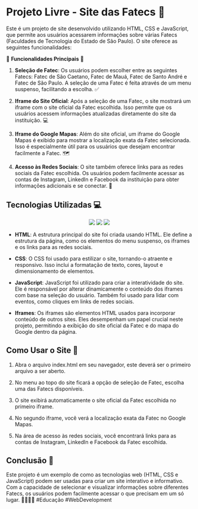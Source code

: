 # Projeto Livre - Site das Fatecs 🚀

Este é um projeto de site desenvolvido utilizando HTML, CSS e JavaScript, que permite aos usuários acessarem informações sobre várias Fatecs (Faculdades de Tecnologia do Estado de São Paulo). O site oferece as seguintes funcionalidades:

🌟 **Funcionalidades Principais** 🌟

1. **Seleção de Fatec**: Os usuários podem escolher entre as seguintes Fatecs: Fatec de São Caetano, Fatec de Mauá, Fatec de Santo André e Fatec de São Paulo. A seleção de uma Fatec é feita através de um menu suspenso, facilitando a escolha. ✅

2. **Iframe do Site Oficial**: Após a seleção de uma Fatec, o site mostrará um iframe com o site oficial da Fatec escolhida. Isso permite que os usuários acessem informações atualizadas diretamente do site da instituição. 💻

3. **Iframe do Google Mapas**: Além do site oficial, um iframe do Google Mapas é exibido para mostrar a localização exata da Fatec selecionada. Isso é especialmente útil para os usuários que desejam encontrar facilmente a Fatec. 🗺️

4. **Acesso às Redes Sociais**: O site também oferece links para as redes sociais da Fatec escolhida. Os usuários podem facilmente acessar as contas de Instagram, LinkedIn e Facebook da instituição para obter informações adicionais e se conectar. 📱

## Tecnologias Utilizadas 💻


  <p align="center" >
  <img src = "https://img.shields.io/badge/html5-%23E34F26.svg?style=for-the-badge&logo=html5&logoColor=white">
  <img src = "https://img.shields.io/badge/css3-%231572B6.svg?style=for-the-badge&logo=css3&logoColor=white">
  <img src = "https://img.shields.io/badge/javascript-%23323330.svg?style=for-the-badge&logo=javascript&logoColor=%23F7DF1E">
</p>

- **HTML**: A estrutura principal do site foi criada usando HTML. Ele define a estrutura da página, como os elementos do menu suspenso, os iframes e os links para as redes sociais.

- **CSS**: O CSS foi usado para estilizar o site, tornando-o atraente e responsivo. Isso inclui a formatação de texto, cores, layout e dimensionamento de elementos.

- **JavaScript**: JavaScript foi utilizado para criar a interatividade do site. Ele é responsável por alterar dinamicamente o conteúdo dos iframes com base na seleção do usuário. Também foi usado para lidar com eventos, como cliques em links de redes sociais.

- **Iframes**: Os iframes são elementos HTML usados para incorporar conteúdo de outros sites. Eles desempenham um papel crucial neste projeto, permitindo a exibição do site oficial da Fatec e do mapa do Google dentro da página.

## Como Usar o Site 📝

1. Abra o arquivo index.html em seu navegador, este deverá ser o primeiro arquivo a ser aberto.

2. No menu ao topo do site ficará a opção de seleção de Fatec, escolha uma das Fatecs disponíveis.

3. O site exibirá automaticamente o site oficial da Fatec escolhida no primeiro iframe.

4. No segundo iframe, você verá a localização exata da Fatec no Google Mapas.

5. Na área de acesso às redes sociais, você encontrará links para as contas de Instagram, LinkedIn e Facebook da Fatec escolhida.

## Conclusão 🎉

Este projeto é um exemplo de como as tecnologias web (HTML, CSS e JavaScript) podem ser usadas para criar um site interativo e informativo. Com a capacidade de selecionar e visualizar informações sobre diferentes Fatecs, os usuários podem facilmente acessar o que precisam em um só lugar. 👩‍🎓👨‍🎓 #Educação #WebDevelopment

